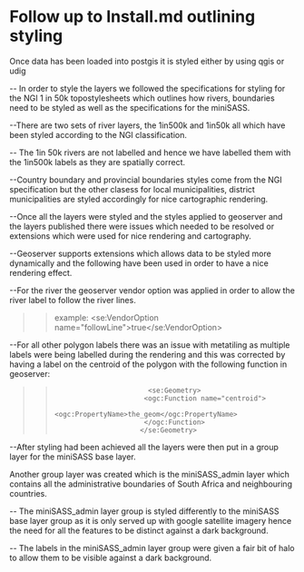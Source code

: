 Follow up to Install.md outlining styling
======================================
 Once data has been loaded into postgis it is styled either by using qgis or udig


-- In order to style the layers we followed the specifications for styling for the NGI 1 in 50k topostylesheets which outlines how rivers, boundaries need to be styled as well as the specifications for the miniSASS.

--There are two sets of river layers, the 1in500k and 1in50k all which have been styled according to the NGI classification.

-- The 1in 50k rivers are not labelled and hence we have labelled them with the 1in500k labels as they are spatially correct.


--Country boundary and provincial boundaries styles come from the NGI specification but the other clasess for local municipalities, district municipalities are styled accordingly for nice cartographic rendering.


--Once all the layers were styled and the styles applied to geoserver and the layers published there were issues which needed to be resolved or extensions which were used for nice rendering and cartography.

--Geoserver supports extensions which allows data to be styled more dynamically and the following have been used in order to have a nice rendering effect.

--For the river the geoserver vendor option was applied in order to allow the river label to follow the river lines.

>> example: <se:VendorOption name="followLine">true</se:VendorOption>  

--For all other polygon labels there was an issue with metatiling as multiple labels were being labelled during the rendering and this was corrected by having a label on the centroid of the polygon with the following function in geoserver:

>>                            <se:Geometry>
>>                           <ogc:Function name="centroid">
>>                           <ogc:PropertyName>the_geom</ogc:PropertyName>
>>                           </ogc:Function>
>>                          </se:Geometry> 

--After styling had been achieved all the layers were then put in a group layer for the miniSASS base layer.

 Another group layer was created which is the miniSASS_admin layer which contains all the administrative boundaries of South Africa and neighbouring countries. 

-- The miniSASS_admin layer group is styled differently to the miniSASS base layer group as it is only served up with google satellite imagery hence the need for all the features to be distinct against a dark background.

-- The labels in the miniSASS_admin layer group were given a fair bit of halo to allow them to be visible against a dark background.



